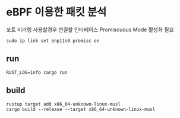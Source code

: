 # eBPF 이용한 패킷 분석

포트 미러링 사용할경우 연결할 인터페이스 Promiscuous Mode 활성화 필요
```
sudo ip link set enp11s0 promisc on
```

## run
```
RUST_LOG=info cargo run
```

## build
```
rustup target add x86_64-unknown-linux-musl
cargo build --release --target x86_64-unknown-linux-musl
```
